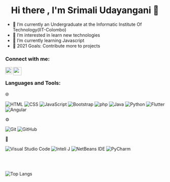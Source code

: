 <h1 align="center">Hi there , I'm Srimali Udayangani 👋</h1>

- 🔭 I’m currently an Undergraduate at the Informatic Institute Of Technology(IIT-Colombo)
- 👀 I’m interested in learn new technologies
- 🌱 I’m currently learning Javascript
- 🥅 2021 Goals: Contribute more to projects


### Connect with me:
[<img align="left" alt="codeSTACKr | LinkedIn" width="22px" src="https://cdn.jsdelivr.net/npm/simple-icons@v3/icons/linkedin.svg" />][linkedin]

   [linkedin]: https://linkedin.com/in/srimali-udayangani-1343571a6

[<img    width="26px" height ="26px" align="left" src="https://img.icons8.com/fluent/48/000000/resume-website.png"/>][github.io]

[github.io]:https://srimali123.github.io/

<br/>


 ### Languages and Tools:

🌐 &nbsp;



[linkedin]: https://linkedin.com/in/srimali-udayangani-1343571a6
 ![HTML](https://img.shields.io/badge/-HTML-333333?style=flat&logo=HTML5)
  ![CSS](https://img.shields.io/badge/-CSS-333333?style=flat&logo=CSS3&logoColor=1572B6)
  ![JavaScript](https://img.shields.io/badge/-JavaScript-333333?style=flat&logo=javascript)
  ![Bootstrap](https://img.shields.io/badge/-Bootstrap-333333?style=flat&logo=bootstrap&logoColor=563D7C)
  ![php](https://img.shields.io/badge/-php-333333?style=flat&logo=php&logoColor=563D7C)
  ![Java](https://img.shields.io/badge/-Java-333333?style=flat&logo=java)
  ![Python](https://img.shields.io/badge/-Python-333333?style=flat&logo=python)
  ![Flutter](https://img.shields.io/badge/-Flutter-333333?style=flat&logo=flutter)
  ![Angular](https://img.shields.io/badge/-Angular-333333?style=flat&logo=angular)

 ⚙️ &nbsp;
 
 
  ![Git](https://img.shields.io/badge/-Git-333333?style=flat&logo=git)
  ![GitHub](https://img.shields.io/badge/-GitHub-333333?style=flat&logo=github)
  
  🔧 &nbsp;
  
  
  ![Visual Studio Code](https://img.shields.io/badge/-Visual%20Studio%20Code-333333?style=flat&logo=visual-studio-code&logoColor=007ACC)
  ![Inteli J](https://img.shields.io/badge/IntelliJIDEA-333333?style=flat&logo=intellij-idea&logoColor=007ACC)
  ![NetBeans IDE](https://img.shields.io/badge/NetBeansIDE-333333?style=flat&logo=apache-netbeans-ide&logoColor=007ACC)
  ![PyCharm](https://img.shields.io/badge/PyCharm-333333?style=flat&logo=PyCharm&logoColor=007ACC)
 
 
 <br />
<br />

![Top Langs](https://github-readme-stats.vercel.app/api/top-langs/?username=srimali123&layout=compact&langs_count=8&theme=dark)


